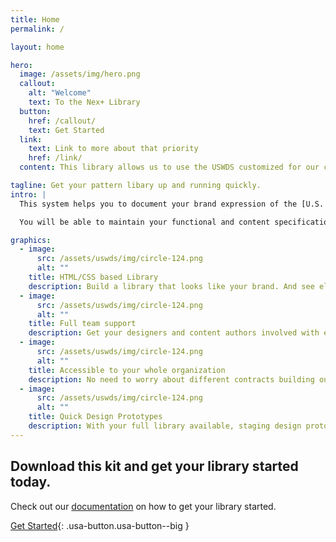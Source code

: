 ```yaml
---
title: Home
permalink: /

layout: home

hero:
  image: /assets/img/hero.png
  callout:
    alt: "Welcome"
    text: To the Nex+ Library
  button:
    href: /callout/
    text: Get Started
  link:
    text: Link to more about that priority
    href: /link/
  content: This library allows us to use the USWDS customized for our clients.

tagline: Get your pattern libary up and running quickly.
intro: |
  This system helps you to document your brand expression of the [U.S. Web Design System](https://designsystem.digital.gov/components/overview/) for your government clients. 

  You will be able to maintain your functional and content specifications, while keeping track of your design changes to both out of box or custom components.

graphics:
  - image:
      src: /assets/uswds/img/circle-124.png
      alt: ""
    title: HTML/CSS based Library
    description: Build a library that looks like your brand. And see elements and components as they will appear on your site.
  - image:
      src: /assets/uswds/img/circle-124.png
      alt: ""
    title: Full team support
    description: Get your designers and content authors involved with easy to edit Markdown files. While developers are presented with an easy structure to update code snippets.
  - image:
      src: /assets/uswds/img/circle-124.png
      alt: ""
    title: Accessible to your whole organization
    description: No need to worry about different contracts building out different web properties. This library can be hosted to be available for all to view and use.
  - image:
      src: /assets/uswds/img/circle-124.png
      alt: ""
    title: Quick Design Prototypes
    description: With your full library available, staging design prototypes is quick, allowing for ideation and approvals.
---
```


## Download this kit and get your library started today.

Check out our [documentation](/documentation) on how to get your library started.

[Get Started](/documentation){: .usa-button.usa-button--big }



